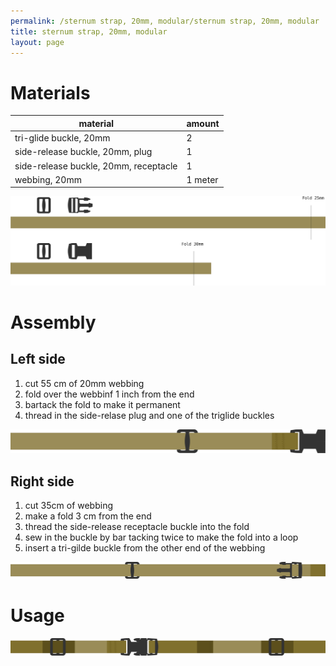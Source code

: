 ```yaml
---
permalink: /sternum strap, 20mm, modular/sternum strap, 20mm, modular
title: sternum strap, 20mm, modular
layout: page
---
```

# Materials

material | amount
---------|-------
tri-glide buckle, 20mm | 2
side-release buckle, 20mm, plug | 1
side-release buckle, 20mm, receptacle | 1
webbing, 20mm | 1 meter

![](materials.svg)
# Assembly

## Left side
1. cut 55 cm of 20mm webbing
2. fold over the webbinf 1 inch from the end
3. bartack the fold to make it permanent
4. thread in the side-relase plug and one of the triglide buckles

![](left.svg)

## Right side 

1. cut 35cm of webbing
2. make a fold 3 cm from the end
3. thread the side-release receptacle buckle into the fold
4. sew in the buckle by bar tacking twice to make the fold into a loop
5. insert a tri-gilde buckle from the other end of the webbing


![](right.svg)


# Usage

![](final.svg)